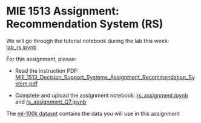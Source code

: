 # MIE 1513 Assignment: Recommendation System (RS)

We will go through the tutorial notebook during the lab this week: [lab_rs.ipynb](lab_rs.ipynb)

For this assignment, please:

- Read the instruction PDF:  [MIE_1513_Decision_Support_Systems_Assignment_Recommendation_System.pdf](MIE_1513_Decision_Support_Systems_Assignment__Recommendation_System__RS_%20.pdf) 

- Complete and upload the assignment notebook: [rs_assignment.ipynb](rs_assignment.ipynb) and [rs_assignment_Q7.ipynb](rs_assignment_Q7.ipynb)

The [ml-100k dataset](https://github.com/MIE1513HS-2022/course-datasets/blob/main/ml-100k.zip) contains the data you will use in this assignment
